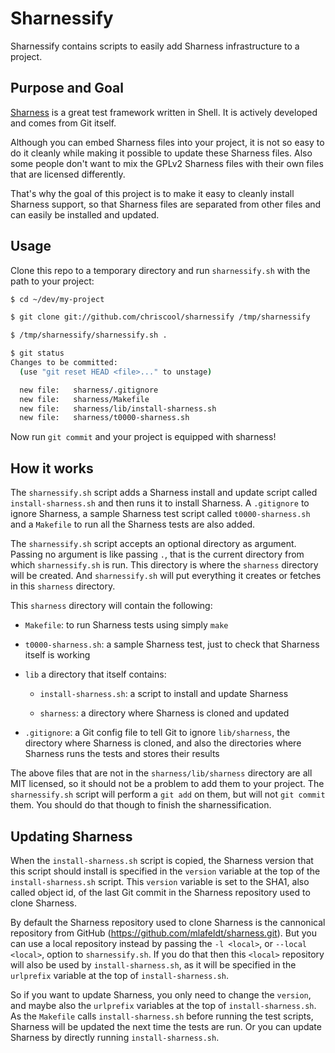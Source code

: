 # Sharnessify

Sharnessify contains scripts to easily add Sharness infrastructure to
a project.

## Purpose and Goal

[Sharness](https://github.com/mlafeldt/sharness/) is a great test
framework written in Shell. It is actively developed and comes from
Git itself.

Although you can embed Sharness files into your project, it is not so
easy to do it cleanly while making it possible to update these
Sharness files. Also some people don't want to mix the GPLv2 Sharness
files with their own files that are licensed differently.

That's why the goal of this project is to make it easy to cleanly
install Sharness support, so that Sharness files are separated from
other files and can easily be installed and updated.

## Usage

Clone this repo to a temporary directory and run `sharnessify.sh` with the path
to your project:

```sh
$ cd ~/dev/my-project

$ git clone git://github.com/chriscool/sharnessify /tmp/sharnessify

$ /tmp/sharnessify/sharnessify.sh .

$ git status
Changes to be committed:
  (use "git reset HEAD <file>..." to unstage)

  new file:   sharness/.gitignore
  new file:   sharness/Makefile
  new file:   sharness/lib/install-sharness.sh
  new file:   sharness/t0000-sharness.sh
```

Now run `git commit` and your project is equipped with sharness!

## How it works

The `sharnessify.sh` script adds a Sharness install and update script
called `install-sharness.sh` and then runs it to install Sharness. A
`.gitignore` to ignore Sharness, a sample Sharness test script called
`t0000-sharness.sh` and a `Makefile` to run all the Sharness tests are
also added.

The `sharnessify.sh` script accepts an optional directory as
argument. Passing no argument is like passing `.`, that is the current
directory from which `sharnessify.sh` is run. This directory is where
the `sharness` directory will be created. And `sharnessify.sh` will
put everything it creates or fetches in this `sharness` directory.

This `sharness` directory will contain the following:

* `Makefile`: to run Sharness tests using simply `make`

* `t0000-sharness.sh`: a sample Sharness test, just to check that
  Sharness itself is working

* `lib` a directory that itself contains:

  - `install-sharness.sh`: a script to install and update Sharness

  - `sharness`: a directory where Sharness is cloned and updated

* `.gitignore`: a Git config file to tell Git to ignore
  `lib/sharness`, the directory where Sharness is cloned, and also the
  directories where Sharness runs the tests and stores their results

The above files that are not in the `sharness/lib/sharness` directory
are all MIT licensed, so it should not be a problem to add them to
your project. The `sharnessify.sh` script will perform a `git add` on
them, but will not `git commit` them. You should do that though to
finish the sharnessification.

## Updating Sharness

When the `install-sharness.sh` script is copied, the Sharness version
that this script should install is specified in the `version` variable
at the top of the `install-sharness.sh` script. This `version`
variable is set to the SHA1, also called object id, of the last Git
commit in the Sharness repository used to clone Sharness.

By default the Sharness repository used to clone Sharness is the
cannonical repository from GitHub
(https://github.com/mlafeldt/sharness.git). But you can use a local
repository instead by passing the `-l <local>`, or `--local <local>`,
option to `sharnessify.sh`. If you do that then this `<local>`
repository will also be used by `install-sharness.sh`, as it will be
specified in the `urlprefix` variable at the top of
`install-sharness.sh`.

So if you want to update Sharness, you only need to change the
`version`, and maybe also the `urlprefix` variables at the top of
`install-sharness.sh`. As the `Makefile` calls `install-sharness.sh`
before running the test scripts, Sharness will be updated the next
time the tests are run. Or you can update Sharness by directly running
`install-sharness.sh`.
